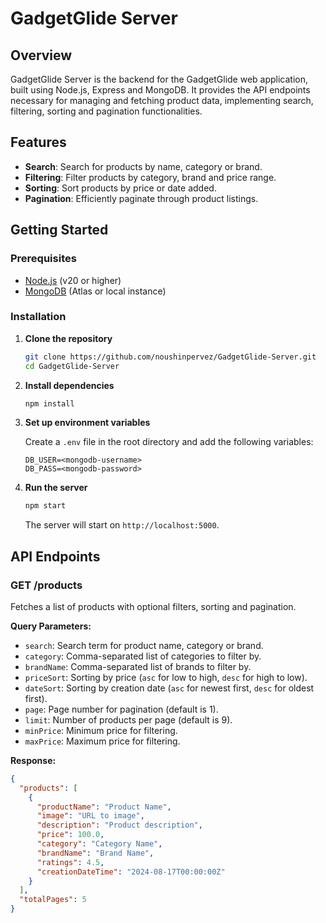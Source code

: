 # GadgetGlide Server

## Overview

GadgetGlide Server is the backend for the GadgetGlide web application, built using Node.js, Express and MongoDB. It provides the API endpoints necessary for managing and fetching product data, implementing search, filtering, sorting and pagination functionalities.

## Features

- **Search**: Search for products by name, category or brand.
- **Filtering**: Filter products by category, brand and price range.
- **Sorting**: Sort products by price or date added.
- **Pagination**: Efficiently paginate through product listings.

## Getting Started

### Prerequisites

- [Node.js](https://nodejs.org/) (v20 or higher)
- [MongoDB](https://www.mongodb.com/) (Atlas or local instance)

### Installation

1. **Clone the repository**

   ```bash
   git clone https://github.com/noushinpervez/GadgetGlide-Server.git
   cd GadgetGlide-Server
   ```

2. **Install dependencies**

   ```bash
   npm install
   ```

3. **Set up environment variables**

   Create a `.env` file in the root directory and add the following variables:

   ```env
   DB_USER=<mongodb-username>
   DB_PASS=<mongodb-password>
   ```

4. **Run the server**

   ```bash
   npm start
   ```

   The server will start on `http://localhost:5000`.

## API Endpoints

### GET /products

Fetches a list of products with optional filters, sorting and pagination.

**Query Parameters:**

- `search`: Search term for product name, category or brand.
- `category`: Comma-separated list of categories to filter by.
- `brandName`: Comma-separated list of brands to filter by.
- `priceSort`: Sorting by price (`asc` for low to high, `desc` for high to low).
- `dateSort`: Sorting by creation date (`asc` for newest first, `desc` for oldest first).
- `page`: Page number for pagination (default is 1).
- `limit`: Number of products per page (default is 9).
- `minPrice`: Minimum price for filtering.
- `maxPrice`: Maximum price for filtering.

**Response:**

```json
{
  "products": [
    {
      "productName": "Product Name",
      "image": "URL to image",
      "description": "Product description",
      "price": 100.0,
      "category": "Category Name",
      "brandName": "Brand Name",
      "ratings": 4.5,
      "creationDateTime": "2024-08-17T00:00:00Z"
    }
  ],
  "totalPages": 5
}
```
